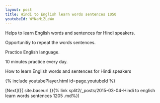 ```yaml
---
layout: post
title: Hindi to English learn words sentences 1050 
youtubeId: WYNaMiZLeWo
---
```

 
 
Helps to learn English words and sentences for Hindi speakers.

Opportunitiy to repeat the words sentences. 

Practice English language. 
 
10 minutes practice every day. 
 
How to learn English words and sentences for Hindi speakers 
 
{% include youtubePlayer.html id=page.youtubeId %}
 
 
[Next]({{ site.baseurl }}{% link  split2/_posts/2015-03-04-Hindi to english learn words sentences 1205 .md%})
 
